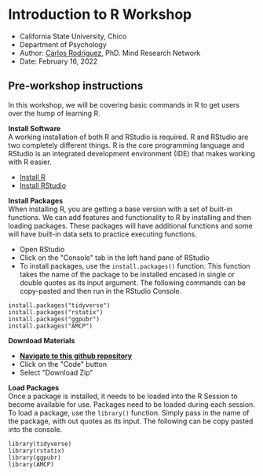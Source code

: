 # Introduction to R Workshop
- California State University, Chico
- Department of Psychology
- Author: [Carlos Rodriguez](https://keen-wilson-61a022.netlify.app/), PhD. Mind Research Network
- Date: February 16, 2022


## Pre-workshop instructions
In this workshop, we will be covering basic commands in R to get users over the hump of learning R.

**Install Software** \
A working installation of both R and RStudio is required. R and RStudio are two completely different things. R is the core programming language and RStudio is an integrated development environment (IDE) that makes working with R easier.
- [Install R](http://cran.wustl.edu/)
- [Install RStudio](https://www.rstudio.com/products/rstudio/download/#download)

**Install Packages** \
When installing R, you are getting a base version with a set of built-in functions. We can add features and functionality to R by installing and then loading packages. These packages will have additional functions and some will have built-in data sets to practice executing functions.

- Open RStudio
- Click on the "Console" tab in the left hand pane of RStudio
- To install packages, use the `install.packages()` function. This function takes the name of the package to be installed encased in single or double quotes as its input argument. The following commands can be copy-pasted and then run in the RStudio Console.
 ```{r}
 install.packages("tidyverse")
 install.packages("rstatix")
 install.packages("ggpubr")
 install.packages("AMCP")
 ```
**Download Materials**
- [**Navigate to this github repository**](https://github.com/carlosivanr/intro_to_R/)
- Click on the "Code" button
- Select "Download Zip"


**Load Packages** \
Once a package is installed, it needs to be loaded into the R Session to become available for use. Packages need to be loaded during each session. To load a package, use the `library()` function. Simply pass in the name of the package, with out quotes as its input. The following can be copy pasted into the console.
 ```{r}
 library(tidyverse)
 library(rstatix)
 library(ggpubr)
 library(AMCP)
 ```
 
 <!-- 
**Function Name Conflicts** \
 Every now and then you may load a package that contains functions with overlapping names. Usually these come up in a warning messages when loading a package. To avoid confusion, you can specify the package and function in code. This is usually written as the package name, double colons, and then the function. This is helpful for troubleshooting some code errors.
 ```{r}
 # Normal call to the select function
 select(data_frame, column_to_select)
 
 # Specifying the select function from the dplyr package
 dplyr::select(data_frame, column_to_select)
 ```
 -->

